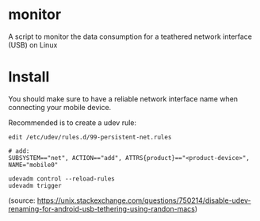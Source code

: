 # monitor
A script to monitor the data consumption for a teathered network interface (USB) on Linux

# Install
You should make sure to have a reliable network interface name when connecting your mobile device.

Recommended is to create a udev rule:

```
edit /etc/udev/rules.d/99-persistent-net.rules

# add:
SUBSYSTEM=="net", ACTION=="add", ATTRS{product}=="<product-device>", NAME="mobile0"

udevadm control --reload-rules
udevadm trigger
```
(source: https://unix.stackexchange.com/questions/750214/disable-udev-renaming-for-android-usb-tethering-using-randon-macs)
